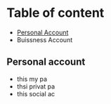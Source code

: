 # Table of content
- [Personal Account](#personal-account)
- Buissness Account

## Personal account 
- this my pa
- thsi privat pa
- this social ac

